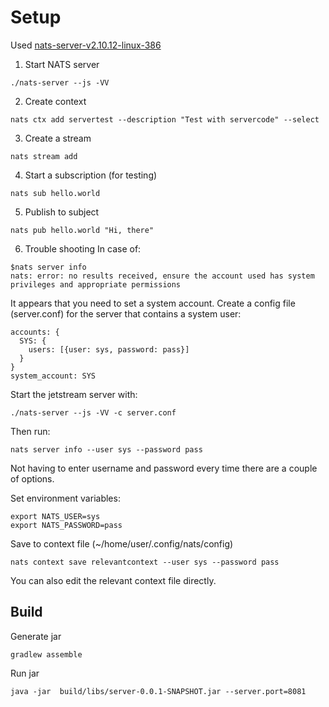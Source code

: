 # Setup

Used [nats-server-v2.10.12-linux-386](https://github.com/nats-io/nats-server/releases/download/v2.10.12/nats-server-v2.10.12-linux-386.tar.gz)

1. Start NATS server
```
./nats-server --js -VV
```

2.  Create context
```
nats ctx add servertest --description "Test with servercode" --select
```
3. Create a stream
```
nats stream add
```
4. Start a subscription (for testing)
```
nats sub hello.world
```

5. Publish to subject
```
nats pub hello.world "Hi, there"
```

6. Trouble shooting
In case of:
```
$nats server info
nats: error: no results received, ensure the account used has system privileges and appropriate permissions
```
It appears that you need to set a system account.
Create a config file (server.conf) for the server that contains a system user:
```
accounts: {
  SYS: {
    users: [{user: sys, password: pass}]
  }
}
system_account: SYS
```
Start the jetstream server with:
```
./nats-server --js -VV -c server.conf
```
Then run:
```
nats server info --user sys --password pass
```

Not having to enter username and password every time there are a couple of options.

Set environment variables:
```
export NATS_USER=sys
export NATS_PASSWORD=pass
```

Save to context file (~/home/user/.config/nats/config)
```
nats context save relevantcontext --user sys --password pass
```

You can also edit the relevant context file directly.

## Build 
Generate jar
```
gradlew assemble
```

Run jar
```
java -jar  build/libs/server-0.0.1-SNAPSHOT.jar --server.port=8081
```
